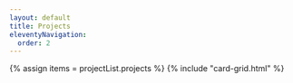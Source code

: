 ```yaml
---
layout: default
title: Projects
eleventyNavigation:
  order: 2
---
```

{% assign items = projectList.projects %}
{% include "card-grid.html" %}